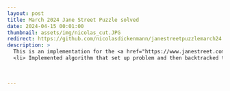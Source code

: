 ```yaml
---
layout: post
title: March 2024 Jane Street Puzzle solved
date: 2024-04-15 00:01:00
thumbnail: assets/img/nicolas_cut.JPG
redirect: https://github.com/nicolasdickenmann/janestreetpuzzlemarch24
description: >
  This is an implementation for the <a href="https://www.janestreet.com/puzzles/hooks-10-index/" target="_blank">Jane Street March 2024 Puzzle</a>.
  <li> Implemented algorithm that set up problem and then backtracked through all possible solutions using C++  <li>
  
  

---
```


